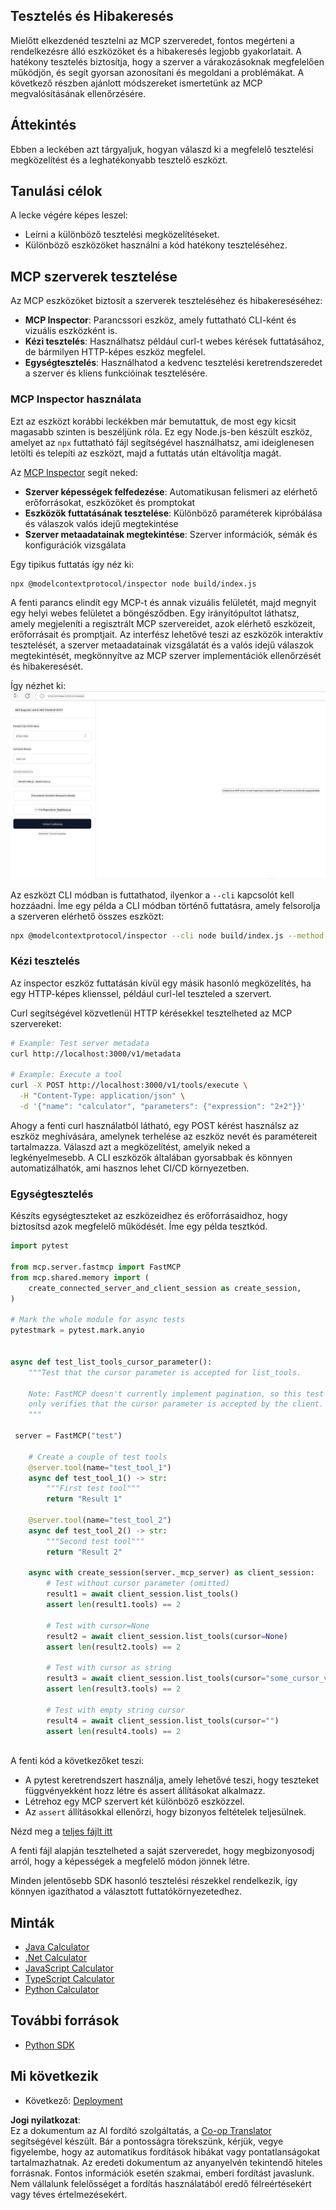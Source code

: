 <!--
CO_OP_TRANSLATOR_METADATA:
{
  "original_hash": "4e34e34e84f013e73c7eaa6d09884756",
  "translation_date": "2025-07-04T18:32:32+00:00",
  "source_file": "03-GettingStarted/08-testing/README.md",
  "language_code": "hu"
}
-->
## Tesztelés és Hibakeresés

Mielőtt elkezdenéd tesztelni az MCP szerveredet, fontos megérteni a rendelkezésre álló eszközöket és a hibakeresés legjobb gyakorlatait. A hatékony tesztelés biztosítja, hogy a szerver a várakozásoknak megfelelően működjön, és segít gyorsan azonosítani és megoldani a problémákat. A következő részben ajánlott módszereket ismertetünk az MCP megvalósításának ellenőrzésére.

## Áttekintés

Ebben a leckében azt tárgyaljuk, hogyan válaszd ki a megfelelő tesztelési megközelítést és a leghatékonyabb tesztelő eszközt.

## Tanulási célok

A lecke végére képes leszel:

- Leírni a különböző tesztelési megközelítéseket.
- Különböző eszközöket használni a kód hatékony teszteléséhez.

## MCP szerverek tesztelése

Az MCP eszközöket biztosít a szerverek teszteléséhez és hibakereséséhez:

- **MCP Inspector**: Parancssori eszköz, amely futtatható CLI-ként és vizuális eszközként is.
- **Kézi tesztelés**: Használhatsz például curl-t webes kérések futtatásához, de bármilyen HTTP-képes eszköz megfelel.
- **Egységtesztelés**: Használhatod a kedvenc tesztelési keretrendszeredet a szerver és kliens funkcióinak tesztelésére.

### MCP Inspector használata

Ezt az eszközt korábbi leckékben már bemutattuk, de most egy kicsit magasabb szinten is beszéljünk róla. Ez egy Node.js-ben készült eszköz, amelyet az `npx` futtatható fájl segítségével használhatsz, ami ideiglenesen letölti és telepíti az eszközt, majd a futtatás után eltávolítja magát.

Az [MCP Inspector](https://github.com/modelcontextprotocol/inspector) segít neked:

- **Szerver képességek felfedezése**: Automatikusan felismeri az elérhető erőforrásokat, eszközöket és promptokat
- **Eszközök futtatásának tesztelése**: Különböző paraméterek kipróbálása és válaszok valós idejű megtekintése
- **Szerver metaadatainak megtekintése**: Szerver információk, sémák és konfigurációk vizsgálata

Egy tipikus futtatás így néz ki:

```bash
npx @modelcontextprotocol/inspector node build/index.js
```

A fenti parancs elindít egy MCP-t és annak vizuális felületét, majd megnyit egy helyi webes felületet a böngésződben. Egy irányítópultot láthatsz, amely megjeleníti a regisztrált MCP szervereidet, azok elérhető eszközeit, erőforrásait és promptjait. Az interfész lehetővé teszi az eszközök interaktív tesztelését, a szerver metaadatainak vizsgálatát és a valós idejű válaszok megtekintését, megkönnyítve az MCP szerver implementációk ellenőrzését és hibakeresését.

Így nézhet ki: ![Inspector](../../../../translated_images/connect.141db0b2bd05f096fb1dd91273771fd8b2469d6507656c3b0c9df4b3c5473929.hu.png)

Az eszközt CLI módban is futtathatod, ilyenkor a `--cli` kapcsolót kell hozzáadni. Íme egy példa a CLI módban történő futtatásra, amely felsorolja a szerveren elérhető összes eszközt:

```sh
npx @modelcontextprotocol/inspector --cli node build/index.js --method tools/list
```

### Kézi tesztelés

Az inspector eszköz futtatásán kívül egy másik hasonló megközelítés, ha egy HTTP-képes klienssel, például curl-lel teszteled a szervert.

Curl segítségével közvetlenül HTTP kérésekkel tesztelheted az MCP szervereket:

```bash
# Example: Test server metadata
curl http://localhost:3000/v1/metadata

# Example: Execute a tool
curl -X POST http://localhost:3000/v1/tools/execute \
  -H "Content-Type: application/json" \
  -d '{"name": "calculator", "parameters": {"expression": "2+2"}}'
```

Ahogy a fenti curl használatból látható, egy POST kérést használsz az eszköz meghívására, amelynek terhelése az eszköz nevét és paramétereit tartalmazza. Válaszd azt a megközelítést, amelyik neked a legkényelmesebb. A CLI eszközök általában gyorsabbak és könnyen automatizálhatók, ami hasznos lehet CI/CD környezetben.

### Egységtesztelés

Készíts egységteszteket az eszközeidhez és erőforrásaidhoz, hogy biztosítsd azok megfelelő működését. Íme egy példa tesztkód.

```python
import pytest

from mcp.server.fastmcp import FastMCP
from mcp.shared.memory import (
    create_connected_server_and_client_session as create_session,
)

# Mark the whole module for async tests
pytestmark = pytest.mark.anyio


async def test_list_tools_cursor_parameter():
    """Test that the cursor parameter is accepted for list_tools.

    Note: FastMCP doesn't currently implement pagination, so this test
    only verifies that the cursor parameter is accepted by the client.
    """

 server = FastMCP("test")

    # Create a couple of test tools
    @server.tool(name="test_tool_1")
    async def test_tool_1() -> str:
        """First test tool"""
        return "Result 1"

    @server.tool(name="test_tool_2")
    async def test_tool_2() -> str:
        """Second test tool"""
        return "Result 2"

    async with create_session(server._mcp_server) as client_session:
        # Test without cursor parameter (omitted)
        result1 = await client_session.list_tools()
        assert len(result1.tools) == 2

        # Test with cursor=None
        result2 = await client_session.list_tools(cursor=None)
        assert len(result2.tools) == 2

        # Test with cursor as string
        result3 = await client_session.list_tools(cursor="some_cursor_value")
        assert len(result3.tools) == 2

        # Test with empty string cursor
        result4 = await client_session.list_tools(cursor="")
        assert len(result4.tools) == 2
    
```

A fenti kód a következőket teszi:

- A pytest keretrendszert használja, amely lehetővé teszi, hogy teszteket függvényekként hozz létre és assert állításokat alkalmazz.
- Létrehoz egy MCP szervert két különböző eszközzel.
- Az `assert` állításokkal ellenőrzi, hogy bizonyos feltételek teljesülnek.

Nézd meg a [teljes fájlt itt](https://github.com/modelcontextprotocol/python-sdk/blob/main/tests/client/test_list_methods_cursor.py)

A fenti fájl alapján tesztelheted a saját szerveredet, hogy megbizonyosodj arról, hogy a képességek a megfelelő módon jönnek létre.

Minden jelentősebb SDK hasonló tesztelési részekkel rendelkezik, így könnyen igazíthatod a választott futtatókörnyezetedhez.

## Minták

- [Java Calculator](../samples/java/calculator/README.md)
- [.Net Calculator](../../../../03-GettingStarted/samples/csharp)
- [JavaScript Calculator](../samples/javascript/README.md)
- [TypeScript Calculator](../samples/typescript/README.md)
- [Python Calculator](../../../../03-GettingStarted/samples/python)

## További források

- [Python SDK](https://github.com/modelcontextprotocol/python-sdk)

## Mi következik

- Következő: [Deployment](../09-deployment/README.md)

**Jogi nyilatkozat**:  
Ez a dokumentum az AI fordító szolgáltatás, a [Co-op Translator](https://github.com/Azure/co-op-translator) segítségével készült. Bár a pontosságra törekszünk, kérjük, vegye figyelembe, hogy az automatikus fordítások hibákat vagy pontatlanságokat tartalmazhatnak. Az eredeti dokumentum az anyanyelvén tekintendő hiteles forrásnak. Fontos információk esetén szakmai, emberi fordítást javaslunk. Nem vállalunk felelősséget a fordítás használatából eredő félreértésekért vagy téves értelmezésekért.